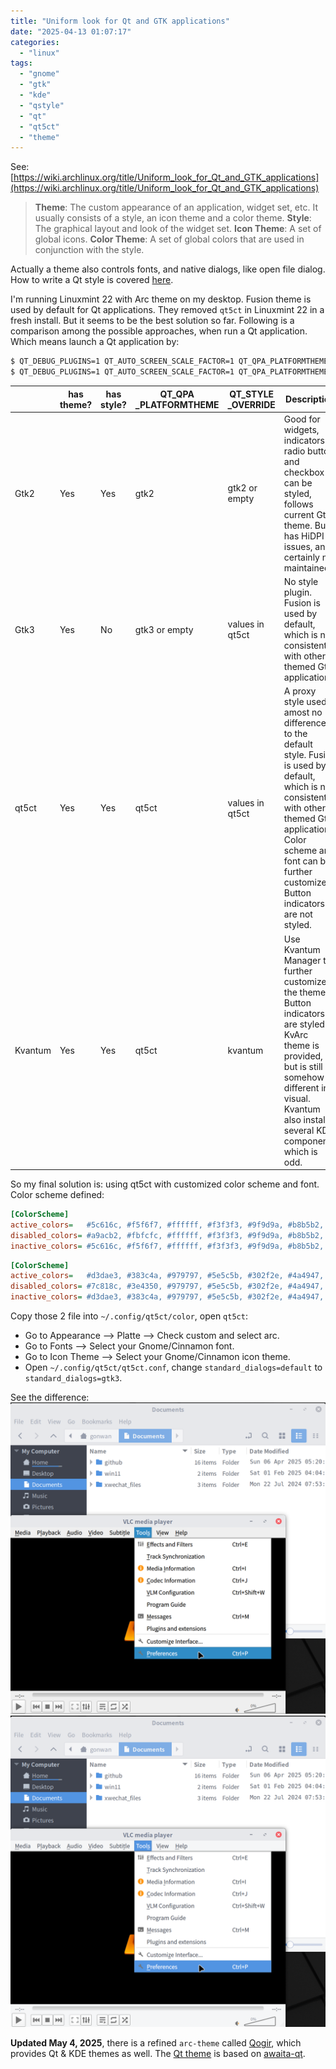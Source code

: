 ```yaml
---
title: "Uniform look for Qt and GTK applications"
date: "2025-04-13 01:07:17"
categories: 
  - "linux"
tags: 
  - "gnome"
  - "gtk"
  - "kde"
  - "qstyle"
  - "qt"
  - "qt5ct"
  - "theme"
---
```


See: [https://wiki.archlinux.org/title/Uniform_look_for_Qt_and_GTK_applications](https://wiki.archlinux.org/title/Uniform_look_for_Qt_and_GTK_applications)

> **Theme**: The custom appearance of an application, widget set, etc. It usually consists of a style, an icon theme and a color theme. **Style**: The graphical layout and look of the widget set. **Icon Theme**: A set of global icons. **Color Theme**: A set of global colors that are used in conjunction with the style.

Actually a theme also controls fonts, and native dialogs, like open file dialog. How to write a Qt style is covered [here](https://www.olivierclero.com/code/custom-qstyle/).

I'm running Linuxmint 22 with Arc theme on my desktop. Fusion theme is used by default for Qt applications. They removed `qt5ct` in Linuxmint 22 in a fresh install. But it seems to be the best solution so far. Following is a comparison among the possible approaches, when run a Qt application. Which means launch a Qt application by:

```bash
$ QT_DEBUG_PLUGINS=1 QT_AUTO_SCREEN_SCALE_FACTOR=1 QT_QPA_PLATFORMTHEME=?? QT_STYLE_OVERRIDE=?? <app>
$ QT_DEBUG_PLUGINS=1 QT_AUTO_SCREEN_SCALE_FACTOR=1 QT_QPA_PLATFORMTHEME=qt5ct QT_STYLE_OVERRIDE= vlc
```

|  | has theme? | has style? | QT_QPA<br/>_PLATFORMTHEME | QT_STYLE<br/>_OVERRIDE | Description |
| --- | --- | --- | --- | --- | --- |
| Gtk2 | Yes | Yes | gtk2 | gtk2 or empty | Good for widgets, indicators in radio button and checkbox can be styled, follows current Gtk theme. But It has HiDPI issues, and certainly not maintained. |
| Gtk3 | Yes | No | gtk3 or empty | values in qt5ct | No style plugin. Fusion is used by default, which is not consistent with other themed Gtk applications. |
| qt5ct | Yes | Yes | qt5ct | values in qt5ct | A proxy style used, amost no difference to the default style. Fusion is used by default, which is not consistent with other themed Gtk applications. Color scheme and font can be further customized. Button indicators are not styled. |
| Kvantum | Yes | Yes | qt5ct | kvantum | Use Kvantum Manager to further customize the theme. Button indicators are styled. KvArc theme is provided, but is still somehow different in visual. Kvantum also installs several KDE component, which is odd. |

So my final solution is: using qt5ct with customized color scheme and font. Color scheme defined:

```ini
[ColorScheme]
active_colors=   #5c616c, #f5f6f7, #ffffff, #f3f3f3, #9f9d9a, #b8b5b2, #5c616c, #000000, #5c616c, #ffffff, #f5f6f7, #000000, #5294e2, #ffffff, #5294e2, #5c616c, #f3f3f3, #000000, #4b5162, #d3dae3, #805c616c
disabled_colors= #a9acb2, #fbfcfc, #ffffff, #f3f3f3, #9f9d9a, #b8b5b2, #a9acb2, #000000, #a9acb2, #f5f6f7, #fbfcfc, #000000, #5294e2, #ffffff, #5294e2, #a9acb2, #f3f3f3, #000000, #4b5162, #d3dae3, #80a9acb2
inactive_colors= #5c616c, #f5f6f7, #ffffff, #f3f3f3, #9f9d9a, #b8b5b2, #5c616c, #000000, #5c616c, #ffffff, #f5f6f7, #000000, #5294e2, #ffffff, #5294e2, #5c616c, #f3f3f3, #000000, #4b5162, #d3dae3, #805c616c
```

```ini
[ColorScheme]
active_colors=   #d3dae3, #383c4a, #979797, #5e5c5b, #302f2e, #4a4947, #d3dae3, #ffffff, #d3dae3, #404552, #383c4a, #000000, #5294e2, #ffffff, #5294e2, #d3dae3, #3e4350, #000000, #4b5162, #d3dae3, #80d3dae3
disabled_colors= #7c818c, #3e4350, #979797, #5e5c5b, #302f2e, #4a4947, #7c818c, #ffffff, #7c818c, #383c4a, #3e4350, #000000, #5294e2, #ffffff, #5294e2, #7c818c, #3e4350, #000000, #4b5162, #d3dae3, #807c818c
inactive_colors= #d3dae3, #383c4a, #979797, #5e5c5b, #302f2e, #4a4947, #d3dae3, #ffffff, #d3dae3, #404552, #383c4a, #000000, #5294e2, #ffffff, #5294e2, #d3dae3, #3e4350, #000000, #4b5162, #d3dae3, #80d3dae3
```

Copy those 2 file into `~/.config/qt5ct/color`, open `qt5ct`:

- Go to Appearance --> Platte --> Check custom and select arc.
- Go to Fonts --> Select your Gnome/Cinnamon font.
- Go to Icon Theme --> Select your Gnome/Cinnamon icon theme.
- Open `~/.config/qt5ct/qt5ct.conf`, change `standard_dialogs=default` to `standard_dialogs=gtk3`.

See the difference: ![vlc_default](../../images/2025/vlc_default.png) ![vlc_themed](../../images/2025/vlc_themed.png)

**Updated May 4, 2025**, there is a refined `arc-theme` called [Qogir](https://github.com/vinceliuice/Qogir-theme), which provides Qt & KDE themes as well. The [Qt theme](https://github.com/pijulius/qogir-adwaita-qt) is based on [awaita-qt](https://github.com/FedoraQt/adwaita-qt).
